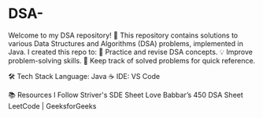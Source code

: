 # DSA-
Welcome to my DSA repository! 🚀
This repository contains solutions to various Data Structures and Algorithms (DSA) problems, implemented in Java.
I created this repo to:
📖 Practice and revise DSA concepts.
💡 Improve problem-solving skills.
📝 Keep track of solved problems for quick reference.

🛠️ Tech Stack
Language: Java ☕
IDE: VS Code

📚 Resources I Follow
Striver's SDE Sheet
Love Babbar’s 450 DSA Sheet
LeetCode | GeeksforGeeks
